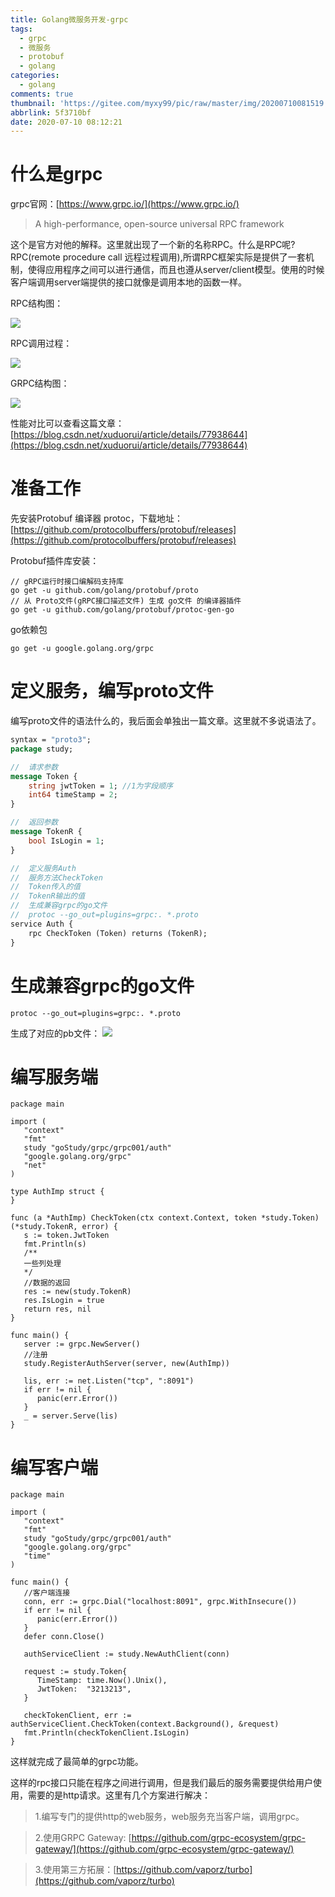 ```yaml
---
title: Golang微服务开发-grpc
tags:
  - grpc
  - 微服务
  - protobuf
  - golang
categories:
  - golang
comments: true
thumbnail: 'https://gitee.com/myxy99/pic/raw/master/img/20200710081519.png'
abbrlink: 5f3710bf
date: 2020-07-10 08:12:21
---
```


# 什么是grpc

grpc官网：[https://www.grpc.io/](https://www.grpc.io/)

> A high-performance, open-source universal RPC framework

这个是官方对他的解释。这里就出现了一个新的名称RPC。什么是RPC呢?RPC(remote procedure call 远程过程调用),所谓RPC框架实际是提供了一套机制，使得应用程序之间可以进行通信，而且也遵从server/client模型。使用的时候客户端调用server端提供的接口就像是调用本地的函数一样。

RPC结构图：

![](https://gitee.com/myxy99/pic/raw/master/img/20200710082403.png)

RPC调用过程：

![](https://gitee.com/myxy99/pic/raw/master/img/20200710082506.png)

GRPC结构图：

![](https://gitee.com/myxy99/pic/raw/master/img/20200710082558.png)

性能对比可以查看这篇文章：[https://blog.csdn.net/xuduorui/article/details/77938644](https://blog.csdn.net/xuduorui/article/details/77938644)


# 准备工作

先安装Protobuf 编译器 protoc，下载地址：[https://github.com/protocolbuffers/protobuf/releases](https://github.com/protocolbuffers/protobuf/releases)

Protobuf插件库安装：
```golang
// gRPC运行时接口编解码支持库
go get -u github.com/golang/protobuf/proto
// 从 Proto文件(gRPC接口描述文件) 生成 go文件 的编译器插件
go get -u github.com/golang/protobuf/protoc-gen-go

```

go依赖包
```golang
go get -u google.golang.org/grpc

```

# 定义服务，编写proto文件

编写proto文件的语法什么的，我后面会单独出一篇文章。这里就不多说语法了。

```proto
syntax = "proto3";
package study;

//  请求参数
message Token {
    string jwtToken = 1; //1为字段顺序
    int64 timeStamp = 2;
}

//  返回参数
message TokenR {
    bool IsLogin = 1;
}

//  定义服务Auth
//  服务方法CheckToken
//  Token传入的值
//  TokenR输出的值
//  生成兼容grpc的go文件
//  protoc --go_out=plugins=grpc:. *.proto
service Auth {
    rpc CheckToken (Token) returns (TokenR);
}

```

# 生成兼容grpc的go文件
```golang
protoc --go_out=plugins=grpc:. *.proto

```
生成了对应的pb文件：
![](https://gitee.com/myxy99/pic/raw/master/img/20200710083457.png)

# 编写服务端
```golang
package main

import (
   "context"
   "fmt"
   study "goStudy/grpc/grpc001/auth"
   "google.golang.org/grpc"
   "net"
)

type AuthImp struct {
}

func (a *AuthImp) CheckToken(ctx context.Context, token *study.Token) (*study.TokenR, error) {
   s := token.JwtToken
   fmt.Println(s)
   /**
   一些列处理
   */
   //数据的返回
   res := new(study.TokenR)
   res.IsLogin = true
   return res, nil
}

func main() {
   server := grpc.NewServer()
   //注册
   study.RegisterAuthServer(server, new(AuthImp))

   lis, err := net.Listen("tcp", ":8091")
   if err != nil {
      panic(err.Error())
   }
   _ = server.Serve(lis)
}

```

# 编写客户端

```golang
package main

import (
   "context"
   "fmt"
   study "goStudy/grpc/grpc001/auth"
   "google.golang.org/grpc"
   "time"
)

func main() {
   //客户端连接
   conn, err := grpc.Dial("localhost:8091", grpc.WithInsecure())
   if err != nil {
      panic(err.Error())
   }
   defer conn.Close()

   authServiceClient := study.NewAuthClient(conn)

   request := study.Token{
      TimeStamp: time.Now().Unix(),
      JwtToken:  "3213213",
   }

   checkTokenClient, err := authServiceClient.CheckToken(context.Background(), &request)
   fmt.Println(checkTokenClient.IsLogin)
}

```

这样就完成了最简单的grpc功能。

这样的rpc接口只能在程序之间进行调用，但是我们最后的服务需要提供给用户使用，需要的是http请求。这里有几个方案进行解决：

  > 1.编写专门的提供http的web服务，web服务充当客户端，调用grpc。

  > 2.使用GRPC Gateway: [https://github.com/grpc-ecosystem/grpc-gateway/](https://github.com/grpc-ecosystem/grpc-gateway/)

  > 3.使用第三方拓展：[https://github.com/vaporz/turbo](https://github.com/vaporz/turbo)


